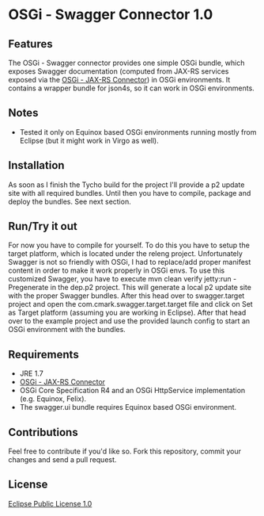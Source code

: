 # OSGi - Swagger Connector 1.0

## Features
The OSGi - Swagger connector provides one simple OSGi bundle, which exposes Swagger documentation (computed from JAX-RS services exposed via the [OSGi - JAX-RS Connector](https://github.com/hstaudacher/osgi-jax-rs-connector/)) in OSGi environments.
It contains a wrapper bundle for json4s, so it can work in OSGi environments.

## Notes
 * Tested it only on Equinox based OSGi environments running mostly from Eclipse (but it might work in Virgo as well).

## Installation
As soon as I finish the Tycho build for the project I'll provide a p2 update site with all required bundles. Until then you have to compile, package and deploy the bundles. See next section.

## Run/Try it out
For now you have to compile for yourself. To do this you have to setup the target platform, which is located under the releng project.
Unfortunately Swagger is not so friendly with OSGi, I had to replace/add proper manifest content in order to make it work properly in OSGi envs.
To use this customized Swagger, you have to execute mvn clean verify jetty:run -Pregenerate in the dep.p2 project. 
This will generate a local p2 update site with the proper Swagger bundles.
After this head over to swagger.target project and open the com.cmark.swagger.target.target file and click on Set as Target platform (assuming you are working in Eclipse).
After that head over to the example project and use the provided launch config to start an OSGi environment with the bundles.

## Requirements
 * JRE 1.7
 * [OSGi - JAX-RS Connector](https://github.com/hstaudacher/osgi-jax-rs-connector/)
 * OSGi Core Specification R4 and an OSGi HttpService implementation (e.g. Equinox, Felix).
 * The swagger.ui bundle requires Equinox based OSGi environment.

## Contributions
Feel free to contribute if you'd like so.
Fork this repository, commit your changes and send a pull request.

## License

[Eclipse Public License 1.0](https://www.eclipse.org/legal/epl-v10.html)


